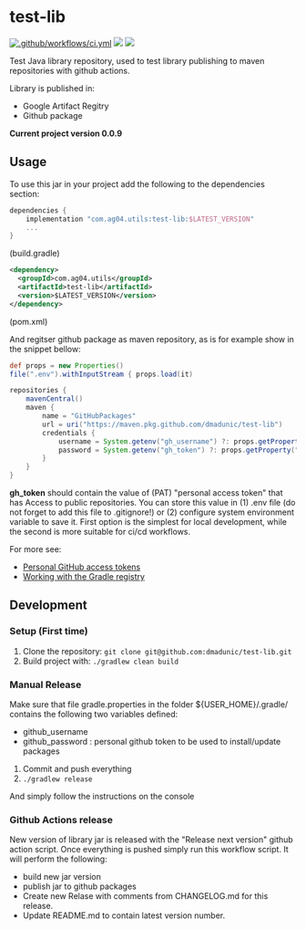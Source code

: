# test-lib

[![.github/workflows/ci.yml](https://github.com/dmadunic/test-lib/actions/workflows/ci.yml/badge.svg)](https://github.com/dmadunic/test-lib/actions/workflows/ci.yml)
![](https://img.shields.io/badge/Java-ED8B00?style=for-the-badge&logo=java&logoColor=white&style=flat)
![](https://img.shields.io/badge/Spring-6DB33F?style=for-the-badge&logo=spring&logoColor=white&style=flat)


Test Java library repository, used to test library publishing to maven repositories with github actions.

Library is published in:
- Google Artifact Regitry
- Github package

**Current project version 0.0.9**

## Usage
To use this jar in your project add the following to the dependencies section:

```groovy
dependencies {
    implementation "com.ag04.utils:test-lib:$LATEST_VERSION"
    ...
}
```
(build.gradle)

```xml
<dependency>
  <groupId>com.ag04.utils</groupId>
  <artifactId>test-lib</artifactId>
  <version>$LATEST_VERSION</version>
</dependency>
```
(pom.xml)

And regitser github package as maven repository, as is for example show in the snippet bellow:

```groovy
def props = new Properties()
file(".env").withInputStream { props.load(it) 

repositories {
    mavenCentral()
    maven {
        name = "GitHubPackages"
        url = uri("https://maven.pkg.github.com/dmadunic/test-lib")
        credentials {
            username = System.getenv("gh_username") ?: props.getProperty("gh_username")
            password = System.getenv("gh_token") ?: props.getProperty("gh_token")
        }
    }
}
```

**gh_token** should contain the value of (PAT) "personal access token" that has Access to public repositories.
You can store this value in (1) .env file (do not forget to add this file to .gitignore!) or (2) configure system environment variable to save it.
First option is the simplest for local development, while the second is more suitable for ci/cd workflows.

For more see:
* [Personal GitHub access tokens](https://docs.github.com/en/authentication/keeping-your-account-and-data-secure/creating-a-personal-access-token)
* [Working with the Gradle registry](https://docs.github.com/en/packages/working-with-a-github-packages-registry/working-with-the-gradle-registry)

## Development
### Setup (First time)
1. Clone the repository: `git clone git@github.com:dmadunic/test-lib.git`
4. Build project with: ` ./gradlew clean build `

### Manual Release
Make sure that file gradle.properties in the folder ${USER_HOME}/.gradle/ contains the following two variables defined:

* github_username
* github_password : personal github token to be used to install/update packages

1) Commit and push everything
2) `./gradlew release`

And simply follow the instructions on the console

### Github Actions release

New version of library jar  is released with the "Release next version" github action script.
Once everything is pushed simply run this workflow script.
It will perform the following:
- build new jar version
- publish jar to github packages
- Create new Relase with comments from CHANGELOG.md for this release.
- Update README.md to contain latest version number.



